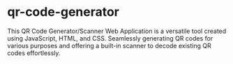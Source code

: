# qr-code-generator
This QR Code Generator/Scanner Web Application is a versatile tool created using JavaScript, HTML, and CSS. Seamlessly generating QR codes for various purposes and offering a built-in scanner to decode existing QR codes effortlessly.
